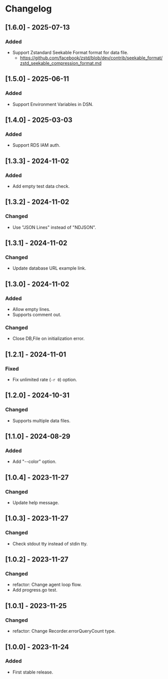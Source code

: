 # Changelog

## [1.6.0] - 2025-07-13

### Added

* Support Zstandard Seekable Format format for data file.
    * https://github.com/facebook/zstd/blob/dev/contrib/seekable_format/zstd_seekable_compression_format.md

## [1.5.0] - 2025-06-11

### Added

* Support Environment Variables in DSN.

## [1.4.0] - 2025-03-03

### Added

* Support RDS IAM auth.

## [1.3.3] - 2024-11-02

### Added

* Add empty test data check.

## [1.3.2] - 2024-11-02

### Changed

* Use "JSON Lines" instead of "NDJSON".

## [1.3.1] - 2024-11-02

### Changed

* Update database URL example link.

## [1.3.0] - 2024-11-02

### Added

* Allow empty lines.
* Supports comment out.

### Changed

* Close DB,File on initialization error.

## [1.2.1] - 2024-11-01

### Fixed

- Fix unlimited rate (`-r 0`) option.

## [1.2.0] - 2024-10-31

### Changed

- Supports multiple data files.

## [1.1.0] - 2024-08-29

### Added

- Add "--color" option.

## [1.0.4] - 2023-11-27

### Changed

- Update help message.

## [1.0.3] - 2023-11-27

### Changed

- Check stdout tty instead of stdin tty.

## [1.0.2] - 2023-11-27

### Changed

- refactor: Change agent loop flow.
- Add progress.go test.

## [1.0.1] - 2023-11-25

### Changed

- refactor: Change Recorder.errorQueryCount type.

## [1.0.0] - 2023-11-24

### Added

- First stable release.

<!-- cf. https://keepachangelog.com/ -->
